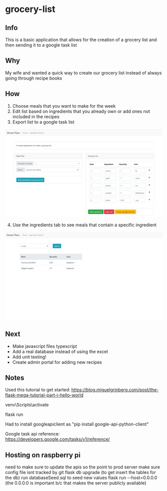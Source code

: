 # grocery-list
## Info
This is a basic application that allows for the creation of a grocery list and then sending it to a google task list

## Why
My wife and wanted a quick way to create our grocery list instead of always going through recipe books

## How
1) Choose meals that you want to make for the week
2) Edit list based on ingredients that you already own or add ones not included in the recipes
3) Export list to a google task list

![Screenshot](screenshots/GrocerySnapshot.PNG)

4) Use the ingredients tab to see meals that contain a specific ingredient

![Screenshot](screenshots/IngredientsSnapshot.PNG)

## Next
* Make javascript files typescript
* Add a real database instead of using the excel 
* Add unit testing!
* Create admin portal for adding new recipes

## Notes
Used this tutorial to get started: https://blog.miguelgrinberg.com/post/the-flask-mega-tutorial-part-i-hello-world

venv\Scripts\activate

flask run

Had to install googleapiclient as "pip install google-api-python-client"

Google task api reference: https://developers.google.com/tasks/v1/reference/

## Hosting on raspberry pi
need to make sure to update the apis so the point to prod server
make sure config file isnt tracked by git
flask db upgrade (to get insert the tables for the db)
run databaseSeed.sql to seed new values
flask run --host=0.0.0.0 (the 0.0.0.0 is important b/c that makes the server publicly available)

